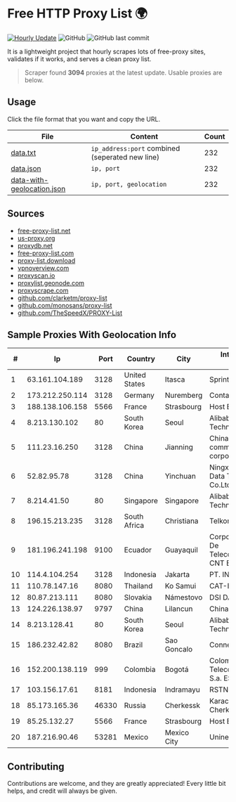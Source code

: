 
# Free HTTP Proxy List 🌍

[![Hourly Update](https://github.com/mertguvencli/http-proxy-list/actions/workflows/main.yml/badge.svg?branch=main)](https://github.com/mertguvencli/http-proxy-list/actions/workflows/main.yml)
![GitHub](https://img.shields.io/github/license/mertguvencli/http-proxy-list)
![GitHub last commit](https://img.shields.io/github/last-commit/mertguvencli/http-proxy-list)

It is a lightweight project that hourly scrapes lots of free-proxy sites, validates if it works, and serves a clean proxy list.


> Scraper found **3094** proxies at the latest update. Usable proxies are below.

## Usage

Click the file format that you want and copy the URL.


|File|Content|Count|
|----|-------|-----|
|[data.txt](https://raw.githubusercontent.com/mertguvencli/http-proxy-list/main/proxy-list/data.txt)|`ip_address:port` combined (seperated new line)|232|
|[data.json](https://raw.githubusercontent.com/mertguvencli/http-proxy-list/main/proxy-list/data.json)|`ip, port`|232|
|[data-with-geolocation.json](https://raw.githubusercontent.com/mertguvencli/http-proxy-list/main/proxy-list/data-with-geolocation.json)|`ip, port, geolocation`|232|

## Sources

* [free-proxy-list.net](https://free-proxy-list.net)
* [us-proxy.org](https://www.us-proxy.org)
* [proxydb.net](http://proxydb.net)
* [free-proxy-list.com](https://free-proxy-list.com/?page=&port=&type%5B%5D=http&type%5B%5D=https&up_time=0&search=Search)
* [proxy-list.download](https://www.proxy-list.download/HTTP)
* [vpnoverview.com](https://vpnoverview.com/privacy/anonymous-browsing/free-proxy-servers)
* [proxyscan.io](https://www.proxyscan.io)
* [proxylist.geonode.com](https://proxylist.geonode.com/api/proxy-list?limit=300&page=1&sort_by=lastChecked&sort_type=desc&protocols=http,https)
* [proxyscrape.com](https://api.proxyscrape.com/v2/?request=displayproxies&protocol=http&timeout=10000&country=all&ssl=all&anonymity=all)
* [github.com/clarketm/proxy-list](https://raw.githubusercontent.com/clarketm/proxy-list/master/proxy-list-raw.txt)
* [github.com/monosans/proxy-list](https://raw.githubusercontent.com/monosans/proxy-list/main/proxies/http.txt)
* [github.com/TheSpeedX/PROXY-List](https://raw.githubusercontent.com/TheSpeedX/PROXY-List/master/http.txt)


## Sample Proxies With Geolocation Info

|#|Ip|Port|Country|City|Internet Service Provider|
|-|--|----|-------|----|-------------------------|
|1|63.161.104.189|3128|United States|Itasca|Sprint|
|2|173.212.250.114|3128|Germany|Nuremberg|Contabo GmbH|
|3|188.138.106.158|5566|France|Strasbourg|Host Europe GmbH|
|4|8.213.130.102|80|South Korea|Seoul|Alibaba (US) Technology Co., Ltd.|
|5|111.23.16.250|3128|China|Jianning|China Mobile communications corporation|
|6|52.82.95.78|3128|China|Yinchuan|Ningxia West Cloud Data Technology Co.Ltd.|
|7|8.214.41.50|80|Singapore|Singapore|Alibaba (US) Technology Co., Ltd.|
|8|196.15.213.235|3128|South Africa|Christiana|Telkom SA Ltd.|
|9|181.196.241.198|9100|Ecuador|Guayaquil|Corporacion Nacional De Telecomunicaciones - CNT EP|
|10|114.4.104.254|3128|Indonesia|Jakarta|PT. INDOSAT Tbk|
|11|110.78.147.16|8080|Thailand|Ko Samui|CAT-BB|
|12|80.87.213.111|8080|Slovakia|Námestovo|DSI DATA, a. s.|
|13|124.226.138.97|9797|China|Lilancun|Chinanet|
|14|8.213.128.41|80|South Korea|Seoul|Alibaba (US) Technology Co., Ltd.|
|15|186.232.42.82|8080|Brazil|Sao Goncalo|Connect Network|
|16|152.200.138.119|999|Colombia|Bogotá|Colombia Telecomunicaciones S.a. ESP|
|17|103.156.17.61|8181|Indonesia|Indramayu|RSTNET|
|18|85.173.165.36|46330|Russia|Cherkessk|Karachaevo-Cherkesskelektrosvyaz|
|19|85.25.132.27|5566|France|Strasbourg|Host Europe GmbH|
|20|187.216.90.46|53281|Mexico|Mexico City|Uninet S.A. de C.V.|



## Contributing

Contributions are welcome, and they are greatly appreciated! Every
little bit helps, and credit will always be given.

